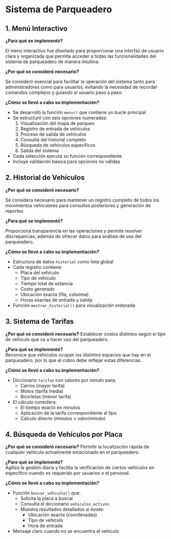 
# Sistema de Parqueadero

## 1. Menú Interactivo

**¿Para qué se implementó?**  

El menú interactivo fue diseñado para proporcionar una interfaz de usuario clara y organizada que permita acceder a todas las funcionalidades del sistema de parqueadero de manera intuitiva.

**¿Por qué se consideró necesario?** 

Se consideró esencial para facilitar la operación del sistema tanto para administradores como para usuarios, evitando la necesidad de recordar comandos complejos y guiando al usuario paso a paso.

**¿Cómo se llevó a cabo su implementación?**  
- Se desarrolló la función `menu()` que contiene un bucle principal
- Se estructuró con seis opciones numeradas:
  1. Visualización del mapa de parqueo
  2. Registro de entrada de vehículos
  3. Proceso de salida de vehículos
  4. Consulta del historial completo
  5. Búsqueda de vehículos específicos
  6. Salida del sistema
- Cada selección ejecuta su función correspondiente
- Incluye validación básica para opciones no válidas

## 2. Historial de Vehículos

**¿Por qué se consideró necesario?** 

Se considera necesario para mantener un registro completo de todos los movimientos vehiculares para consultas posteriores y generación de reportes.

**¿Para qué se implementó?** 

Proporciona transparencia en las operaciones y permite resolver discrepancias, además de ofrecer datos para análisis de uso del parqueadero.

**¿Cómo se llevó a cabo su implementación?**
  
- Estructura de datos `historial` como lista global
- Cada registro contiene:
  - Placa del vehículo
  - Tipo de vehículo
  - Tiempo total de estancia
  - Costo generado
  - Ubicación exacta (fila, columna)
  - Horas exactas de entrada y salida
- Función `mostrar_historial()` para visualización ordenada

## 3. Sistema de Tarifas

**¿Por qué se consideró necesario?** 
Establecer costos distintos según el tipo de vehículo que va a hacer uso del parqueadero.

**¿Para qué se implementó?**   
Reconoce que vehículos ocupan los distintos espacios que hay en el parqueadero, por lo que el cobro debe reflejar estas diferencias.

**¿Cómo se llevó a cabo su implementación?**  
- Diccionario `tarifas` con valores por minuto para:
  - Carros (mayor tarifa)
  - Motos (tarifa media)
  - Bicicletas (menor tarifa)
- El cálculo considera:
  - El tiempo exacto en minutos
  - Aplicación de la tarifa correspondiente al tipo
  - Cálculo directo (minutos × valor/minuto)

## 4. Búsqueda de Vehículos por Placa

**¿Por qué se consideró necesario?** 
Permitir la localización rápida de cualquier vehículo actualmente estacionado en el parqueadero.

**¿Para qué se implementó?**   
Agiliza la gestión diaria y facilita la verificación de ciertos vehículos en especifico cuando es requerido por usuarios o el personal.

**¿Cómo se llevó a cabo su implementación?**   
- Función `buscar_vehiculo()` que:
  - Solicita la placa a buscar
  - Consulta el diccionario `vehiculos_activos`
  - Muestra resultados detallados si existe:
    - Ubicación exacta (coordenadas)
    - Tipo de vehículo
    - Hora de entrada
- Mensaje claro cuando no se encuentra el vehículo


